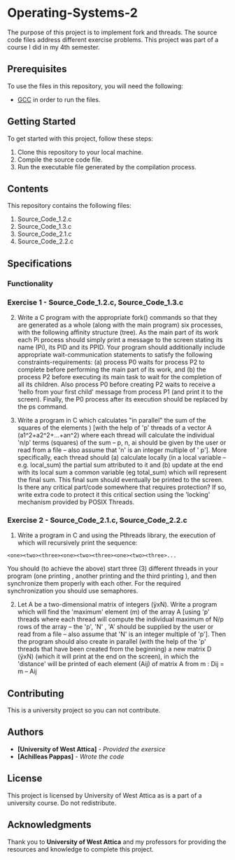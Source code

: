 # Operating-Systems-2
The purpose of this project is to implement fork and threads. The source code files address different exercise problems. This project was part of a course I did in my 4th semester.

## Prerequisites
To use the files in this repository, you will need the following:
- [GCC](https://gcc.gnu.org/) in order to run the files.

## Getting Started

To get started with this project, follow these steps:

1. Clone this repository to your local machine.
2. Compile the source code file.
3. Run the executable file generated by the compilation process.

## Contents
This repository contains the following files:
1. Source_Code_1.2.c
2. Source_Code_1.3.c
3. Source_Code_2.1.c
4. Source_Code_2.2.c

## Specifications

### Functionality

### Exercise 1 - Source_Code_1.2.c, Source_Code_1.3.c
2. Write a C program with the appropriate fork() commands so that they are generated as a whole (along with the main program) six processes, with the following affinity structure (tree). 
As the main part of its work each Pi process should simply print a message to the screen stating its name (Pi), its PID and
its PPID. Your program should additionally include appropriate wait-communication statements to satisfy the following
constraints-requirements: (a) process P0 waits for process P2 to complete before performing the main part of its work, and
(b) the process P2 before executing its main task to wait for the completion of all its children. Also process P0 before
creating P2 waits to receive a 'hello from your first child' message from process P1 (and print it to the screen). Finally, the
P0 process after its execution should be replaced by the ps command.

3. Write a program in C which calculates "in parallel" the sum of the squares of the elements ) [with the help of 'p' threads of a vector A (a1^2+a2^2+…+an^2)
where each thread will calculate the individual 'n/p' terms (squares) of the sum – p, n, ai should be given by the user or read from a file – also assume that 'n' is an
integer multiple of ' p']. More specifically, each thread should (a) calculate locally (in a local variable – e.g. local_sum) the
partial sum attributed to it and (b) update at the end with its local sum a common variable (eg total_sum) which will
represent the final sum. This final sum should eventually be printed to the screen. Is there any critical part/code somewhere
that requires protection? If so, write extra code to protect it this critical section using the 'locking' mechanism provided by
POSIX Threads. 

### Exercise 2 - Source_Code_2.1.c, Source_Code_2.2.c

1. Write a program in C and using the Pthreads library, the execution of which will
recursively print the sequence: 
```
<one><two><three><one><two><three><one><two><three>...
```
 You should (to achieve the above) start three (3) different threads in your program (one
printing <one>, another printing <two> and the third printing <three>), and then synchronize
them properly with each other. For the required synchronization you should use semaphores.

2. Let A be a two-dimensional matrix of integers (ÿxN). Write a program which will find the
'maximum' element (m) of the array A [using 'p' threads where each thread will compute
the individual maximum of N/p rows of the array – the 'p', 'N' , 'A' should be supplied by the
user or read from a file – also assume that 'N' is an integer multiple of 'p']. Then the program
should also create in parallel (with the help of the 'p' threads that have been created from
the beginning) a new matrix D (ÿxN) (which it will print at the end on the screen), in which
the 'distance' will be printed of each element (Aij) of matrix A from m : Dij = m – Aij

## Contributing

This is a university project so you can not contribute.

## Authors

* **[University of West Attica]** - *Provided the exersice*
* **[Achilleas Pappas]** - *Wrote the code*

## License

This project is licensed by University of West Attica as is a part of a university course. Do not redistribute.

## Acknowledgments

Thank you to **University of West Attica** and my professors for providing the resources and knowledge to complete this project.

